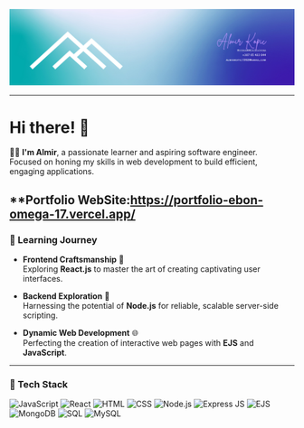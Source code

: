 ![Cover Image](https://raw.githubusercontent.com/almirkopic/almirkopic/main/cover.jpg)


---

# Hi there! 👋

👨‍💻 **I'm Almir**, a passionate learner and aspiring software engineer.  
Focused on honing my skills in web development to build efficient, engaging applications.

**Portfolio WebSite:https://portfolio-ebon-omega-17.vercel.app/
---

### 🌱 Learning Journey

- **Frontend Craftsmanship** 🎨  
  Exploring **React.js** to master the art of creating captivating user interfaces.
  
- **Backend Exploration** 🔧  
  Harnessing the potential of **Node.js** for reliable, scalable server-side scripting.
  
- **Dynamic Web Development** 🌐  
  Perfecting the creation of interactive web pages with **EJS** and **JavaScript**.

---

### 🚀 Tech Stack


![JavaScript](https://img.icons8.com/color/48/000000/javascript.png) ![React](https://img.icons8.com/color/48/000000/react-native.png) ![HTML](https://img.icons8.com/color/48/000000/html-5.png) ![CSS](https://img.icons8.com/color/48/000000/css3.png) ![Node.js](https://img.icons8.com/color/48/000000/nodejs.png) ![Express JS](https://img.icons8.com/color/48/000000/express.png) ![EJS](https://img.icons8.com/color/48/000000/ejs.png) ![MongoDB](https://img.icons8.com/color/48/000000/mongodb.png) ![SQL](https://img.icons8.com/color/48/000000/sql.png) ![MySQL](https://img.icons8.com/color/48/000000/mysql-logo.png)
